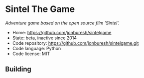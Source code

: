 # Sintel The Game

_Adventure game based on the open source film 'Sintel'._

- Home: https://github.com/jonburesh/sintelgame
- State: beta, inactive since 2014
- Code repository: https://github.com/jonburesh/sintelgame.git
- Code language: Python
- Code license: MIT

## Building

